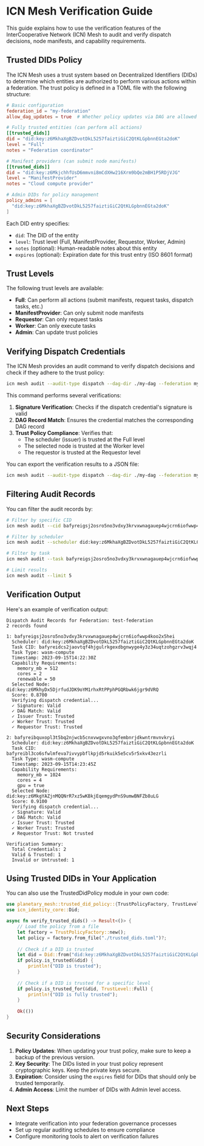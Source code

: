 # ICN Mesh Verification Guide

This guide explains how to use the verification features of the InterCooperative Network (ICN) Mesh to audit and verify dispatch decisions, node manifests, and capability requirements.

## Trusted DIDs Policy

The ICN Mesh uses a trust system based on Decentralized Identifiers (DIDs) to determine which entities are authorized to perform various actions within a federation. The trust policy is defined in a TOML file with the following structure:

```toml
# Basic configuration
federation_id = "my-federation"
allow_dag_updates = true  # Whether policy updates via DAG are allowed

# Fully trusted entities (can perform all actions)
[[trusted_dids]]
did = "did:key:z6MkhaXgBZDvotDkL5257faiztiGiC2QtKLGpbnnEGta2doK"
level = "Full"
notes = "Federation coordinator"

# Manifest providers (can submit node manifests)
[[trusted_dids]]
did = "did:key:z6MkjchhfUsD6mmvni8mCdXHw216Xrm9bQe2mBH1P5RDjVJG"
level = "ManifestProvider"
notes = "Cloud compute provider"

# Admin DIDs for policy management
policy_admins = [
  "did:key:z6MkhaXgBZDvotDkL5257faiztiGiC2QtKLGpbnnEGta2doK"
]
```

Each DID entry specifies:

- `did`: The DID of the entity
- `level`: Trust level (Full, ManifestProvider, Requestor, Worker, Admin)
- `notes` (optional): Human-readable notes about this entity
- `expires` (optional): Expiration date for this trust entry (ISO 8601 format)

## Trust Levels

The following trust levels are available:

- **Full**: Can perform all actions (submit manifests, request tasks, dispatch tasks, etc.)
- **ManifestProvider**: Can only submit node manifests
- **Requestor**: Can only request tasks
- **Worker**: Can only execute tasks
- **Admin**: Can update trust policies

## Verifying Dispatch Credentials

The ICN Mesh provides an audit command to verify dispatch decisions and check if they adhere to the trust policy:

```bash
icn mesh audit --audit-type dispatch --dag-dir ./my-dag --federation my-federation --verify --trusted-dids-path ./trusted_dids.toml
```

This command performs several verifications:

1. **Signature Verification**: Checks if the dispatch credential's signature is valid
2. **DAG Record Match**: Ensures the credential matches the corresponding DAG record
3. **Trust Policy Compliance**: Verifies that:
   - The scheduler (issuer) is trusted at the Full level
   - The selected node is trusted at the Worker level
   - The requestor is trusted at the Requestor level

You can export the verification results to a JSON file:

```bash
icn mesh audit --audit-type dispatch --dag-dir ./my-dag --federation my-federation --verify --trusted-dids-path ./trusted_dids.toml --export-results verification_report.json
```

## Filtering Audit Records

You can filter the audit records by:

```bash
# Filter by specific CID
icn mesh audit --cid bafyreigsj2osro5no3vdxy3krvxwnagauep4wjcrn6iofwwp4koo2x5hei

# Filter by scheduler
icn mesh audit --scheduler did:key:z6MkhaXgBZDvotDkL5257faiztiGiC2QtKLGpbnnEGta2doK

# Filter by task
icn mesh audit --task bafyreigsj2osro5no3vdxy3krvxwnagauep4wjcrn6iofwwp4koo2x5hei

# Limit results
icn mesh audit --limit 5
```

## Verification Output

Here's an example of verification output:

```
Dispatch Audit Records for Federation: test-federation
2 records found

1: bafyreigsj2osro5no3vdxy3krvxwnagauep4wjcrn6iofwwp4koo2x5hei
  Scheduler: did:key:z6MkhaXgBZDvotDkL5257faiztiGiC2QtKLGpbnnEGta2doK
  Task CID: bafyreidcs2jaovtqf4hjgulrkgexdbgnwyge4y3z34uqtzohgzrv3wqj4
  Task Type: wasm-compute
  Timestamp: 2023-09-15T14:22:30Z
  Capability Requirements:
    memory_mb = 512
    cores = 2
    renewable = 50
  Selected Node: did:key:z6MkhyDx5DjrfudJDK9oYM1rhxRtPPphPGQRbwk6jgr9dVRQ
  Score: 0.8700
  Verifying dispatch credential...
  ✓ Signature: Valid
  ✓ DAG Match: Valid
  ✓ Issuer Trust: Trusted
  ✓ Worker Trust: Trusted
  ✓ Requestor Trust: Trusted

2: bafyreibquxopl3t5bq2njwcb5cnxvwgxvno3qfembnrjdkwntrmvnvkryi
  Scheduler: did:key:z6MkhaXgBZDvotDkL5257faiztiGiC2QtKLGpbnnEGta2doK
  Task CID: bafyreibl3co6sfwlmfeva7ivvypbflkpjd5rkuik5e5cv5r5xkv43ezrli
  Task Type: wasm-compute
  Timestamp: 2023-09-15T14:23:45Z
  Capability Requirements:
    memory_mb = 1024
    cores = 4
    gpu = true
  Selected Node: did:key:z6MkgYAZjnMQQNrR7xz5wKBkjEqemgydPnS9umwBNFZb8uLG
  Score: 0.9100
  Verifying dispatch credential...
  ✓ Signature: Valid
  ✓ DAG Match: Valid
  ✓ Issuer Trust: Trusted
  ✓ Worker Trust: Trusted
  ✗ Requestor Trust: Not trusted

Verification Summary:
  Total Credentials: 2
  Valid & Trusted: 1
  Invalid or Untrusted: 1
```

## Using Trusted DIDs in Your Application

You can also use the TrustedDidPolicy module in your own code:

```rust
use planetary_mesh::trusted_did_policy::{TrustPolicyFactory, TrustLevel};
use icn_identity_core::Did;

async fn verify_trusted_dids() -> Result<()> {
    // Load the policy from a file
    let factory = TrustPolicyFactory::new();
    let policy = factory.from_file("./trusted_dids.toml")?;
    
    // Check if a DID is trusted
    let did = Did::from("did:key:z6MkhaXgBZDvotDkL5257faiztiGiC2QtKLGpbnnEGta2doK");
    if policy.is_trusted(&did) {
        println!("DID is trusted");
    }
    
    // Check if a DID is trusted for a specific level
    if policy.is_trusted_for(&did, TrustLevel::Full) {
        println!("DID is fully trusted");
    }
    
    Ok(())
}
```

## Security Considerations

1. **Policy Updates**: When updating your trust policy, make sure to keep a backup of the previous version.
2. **Key Security**: The DIDs listed in your trust policy represent cryptographic keys. Keep the private keys secure.
3. **Expiration**: Consider using the `expires` field for DIDs that should only be trusted temporarily.
4. **Admin Access**: Limit the number of DIDs with Admin level access.

## Next Steps

- Integrate verification into your federation governance processes
- Set up regular auditing schedules to ensure compliance
- Configure monitoring tools to alert on verification failures 